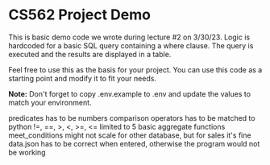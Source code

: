 # CS562 Project Demo

This is basic demo code we wrote during lecture #2 on 3/30/23. Logic is hardcoded for a basic SQL query containing a where clause. The query is executed and the results are displayed in a table.

Feel free to use this as the basis for your project. You can use this code as a starting point and modify it to fit your needs.

**Note:** Don't forget to copy .env.example to .env and update the values to match your environment.

predicates has to be numbers
comparison operators has to be matched to python !=, ==, >, <, >=, <=
limited to 5 basic aggregate functions
meet_conditions might not scale for other database, but for sales it's fine
data.json has to be correct when entered, otherwise the program would not be working
